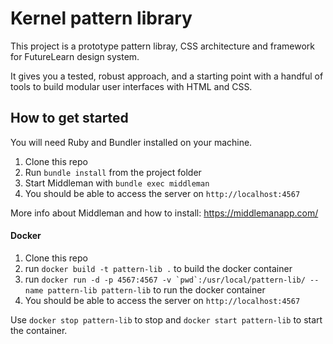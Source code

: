 Kernel pattern library
======================

This project is a prototype pattern libray, CSS architecture and framework for FutureLearn design system.

It gives you a tested, robust approach, and a starting point with a handful of tools to build modular user interfaces with HTML and CSS.


How to get started
------------------

You will need Ruby and Bundler installed on your machine.

1.  Clone this repo
2.  Run `bundle install` from the project folder
3.  Start Middleman with `bundle exec middleman`
4.  You should be able to access the server on `http://localhost:4567`

More info about Middleman and how to install: https://middlemanapp.com/

#### Docker

1. Clone this repo
2. run ```docker build -t pattern-lib .``` to build the docker container
3. run ```docker run -d -p 4567:4567 -v `pwd`:/usr/local/pattern-lib/ --name pattern-lib pattern-lib``` to run the docker container
4. You should be able to access the server on `http://localhost:4567`

Use `docker stop pattern-lib` to stop and `docker start pattern-lib` to start the container.
